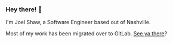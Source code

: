 ### Hey there! 👋

I'm Joel Shaw, a Software Engineer based out of Nashville. 

Most of my work has been migrated over to GitLab. [See ya there](https://gitlab.com/joelshaw)?
